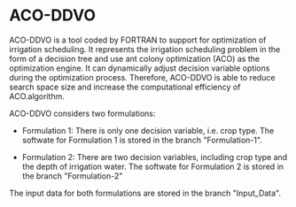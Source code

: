 # ACO-DDVO
ACO-DDVO is a tool coded by FORTRAN to support for optimization of irrigation scheduling. It represents the irrigation scheduling problem in the form of a decision tree and use ant colony optimization (ACO) as the optimization engine. It can dynamically adjust decision variable options during the optimization process. Therefore, ACO-DDVO is able to reduce search space size and increase the computational efficiency of ACO.algorithm.

ACO-DDVO considers two formulations:

- Formulation 1: There is only one decision variable, i.e. crop type. The softwate for Formulation 1 is stored in the branch "Formulation-1".

- Formulation 2: There are two decision variables, including crop type and the depth of irrigation water. The softwate for Formulation 2 is stored in the branch "Formulation-2"
 
The input data for both formulations are stored in the branch "Input_Data".
